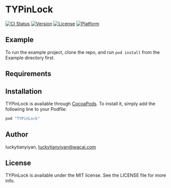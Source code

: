 # TYPinLock

[![CI Status](http://img.shields.io/travis/luckytianyiyan/TYPinLock.svg?style=flat)](https://travis-ci.org/luckytianyiyan/TYPinLock)
[![Version](https://img.shields.io/cocoapods/v/TYPinLock.svg?style=flat)](http://cocoapods.org/pods/TYPinLock)
[![License](https://img.shields.io/cocoapods/l/TYPinLock.svg?style=flat)](http://cocoapods.org/pods/TYPinLock)
[![Platform](https://img.shields.io/cocoapods/p/TYPinLock.svg?style=flat)](http://cocoapods.org/pods/TYPinLock)

## Example

To run the example project, clone the repo, and run `pod install` from the Example directory first.

## Requirements

## Installation

TYPinLock is available through [CocoaPods](http://cocoapods.org). To install
it, simply add the following line to your Podfile:

```ruby
pod "TYPinLock"
```

## Author

luckytianyiyan, luckytianyiyan@wacai.com

## License

TYPinLock is available under the MIT license. See the LICENSE file for more info.
